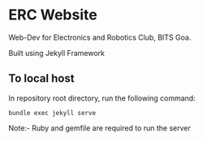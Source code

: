 # ERC Website

Web-Dev for Electronics and Robotics Club, BITS Goa.

Built using Jekyll Framework

## To local host

In repository root directory, run the following command:

```shell
bundle exec jekyll serve
```

Note:- Ruby and gemfile are required to run the server
